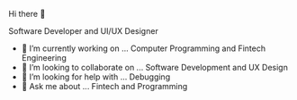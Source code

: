 Hi there 👋

Software Developer and UI/UX Designer

- 🔭 I’m currently working on ... Computer Programming and Fintech Engineering
- 👯 I’m looking to collaborate on ... Software Development and UX Design
- 🤔 I’m looking for help with ... Debugging
- 💬 Ask me about ... Fintech and Programming
